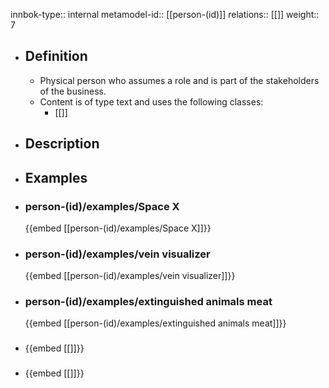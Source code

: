 innbok-type:: internal
metamodel-id:: [[person-(id)]]
relations:: [[]]
weight:: 7

- ## Definition
  - Physical person who assumes a role and is part of the stakeholders of the business.
  - Content is of type text and uses the following classes:
    - [[]]
- ## Description
- ## Examples
- ### person-(id)/examples/Space X
  {{embed [[person-(id)/examples/Space X]]}}
- ### person-(id)/examples/vein visualizer
  {{embed [[person-(id)/examples/vein visualizer]]}}
- ### person-(id)/examples/extinguished animals meat
  {{embed [[person-(id)/examples/extinguished animals meat]]}}
- ### 
  {{embed [[]]}}
- ### 
  {{embed [[]]}}


